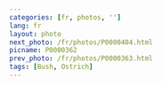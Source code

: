 ```yaml
---
categories: [fr, photos, '']
lang: fr
layout: photo
next_photo: /fr/photos/P0000404.html
picname: P0000362
prev_photo: /fr/photos/P0000363.html
tags: [Bush, Ostrich]
---
```

